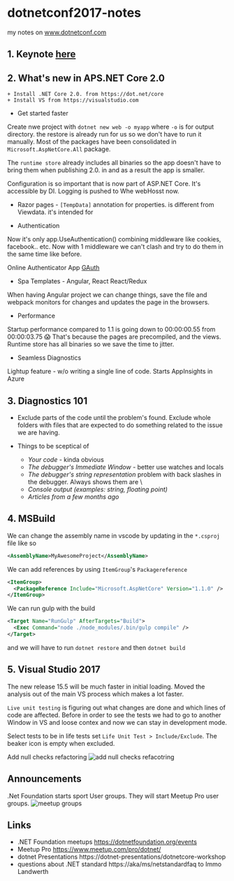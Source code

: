 # dotnetconf2017-notes
my notes on www.dotnetconf.com

## 1. Keynote [here](https://github.com/lekova/dotnetconf2017-notes/blob/master/keynote.md)

## 2. What's new in APS.NET Core 2.0
    + Install .NET Core 2.0. from https://dot.net/core
    + Install VS from https://visualstudio.com

+ Get started faster

Create nwe project with `dotnet new web -o myapp` where `-o` is for output directory. the restore is already run for us so we don't have to run it manually. Most of the packages have been consolidated in `Microsoft.AspNetCore.All` package.

The `runtime store` already includes all binaries so the app doesn't have to bring them when publishing 2.0. in and as a result the app is smaller.

Configuration is so important that is now part of ASP.NET Core. It's accessible by DI. Logging is pushed to Whe webHosst now.

+ Razor pages - 
```[TempData]``` annotation for properties. is different from Viewdata. it's intended for 

+ Authentication 

Now it's only app.UseAuthentication() combining middleware like cookies, facebook.. etc. Now with 1 middleware we can't clash and try to do them in the same time like before.

Online Authenticator App [GAuth](http://gauth.apps.gbraad.nl/)

+ Spa Templates - Angular, React React/Redux

When having Angular project we can change things, save the file and webpack monitors for changes and updates the page in the browsers.

+ Performance 

Startup performance compared to 1.1 is going down to 00:00:00.55 from 00:00:03.75 😱
  That's because the pages are precompiled, and the views. Runtime store has all binaries so we save the time to jitter.
  
+ Seamless Diagnostics

Lightup feature - w/o writing a single line of code. Starts AppInsights in Azure

## 3. Diagnostics 101

+ Exclude parts of the code until the problem's found. Exclude whole folders with files that are expected to do something related to the issue we are having.

+ Things to be sceptical of
  + *Your code* - kinda obvious
  + *The debugger's Immediate Window* - better use watches and locals
  + *The debugger's string representation* problem with back slashes in the debugger. Always shows them are \\
  + *Console output (examples: string, floating point)*
  + *Articles from a few months ago* 

## 4. MSBuild

We can change the assembly name in vscode by updating in the `*.csproj` file like so

```xml
<AssemblyName>MyAwesomeProject</AssemblyName>
```

We can add references by using `ItemGroup`'s `Packagereference`

```xml
<ItemGroup>
  <PackageReference Include="Microsoft.AspNetCore" Version="1.1.0" />
</ItemGroup>
```

We can run gulp with the build

```xml
<Target Name="RunGulp" AfterTargets="Build">
  <Exec Command="node ./node_modules/.bin/gulp compile" />
</Target>
```
 and we will have to run `dotnet restore` and then `dotnet build`

## 5. Visual Studio 2017


The new release 15.5 will be much faster in initial loading. Moved the analysis out of the main VS process which makes a lot faster.

`Live unit testing` is figuring out what changes are done and which lines of code are affected. Before in order to see the tests we had to go to another Window in VS and loose contex and now we can stay in development mode.

Select tests to be in life tests set `Life Unit Test > Include/Exclude`. The beaker icon is empty when excluded.

Add null checks refactoring
![add null checks refacotring](https://github.com/lekova/dotnetconf2017-notes/blob/master/images/add_null_check_refactoring.png)







## Announcements
.Net Foundation starts sport User groups. They will start Meetup Pro user groups.
![meetup groups](https://github.com/lekova/dotnetconf2017-notes/blob/master/images/meetup_progroup_announcement.png)

## Links
+ .NET Foundation meetups https://dotnetfoundation.org/events
+ Meetup Pro https://www.meetup.com/pro/dotnet/
+ dotnet Presentations https://dotnet-presentations/dotnetcore-workshop
+ questions about .NET standard https://aka/ms/netstandardfaq to Immo Landwerth
